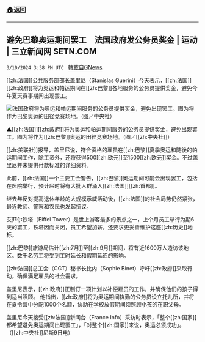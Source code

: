 ###  [:house:返回](README.md)
---


## 避免巴黎奥运期间罢工　法国政府发公务员奖金 | 运动 | 三立新闻网  SETN.COM
`3/10/2024 3:38 PM UTC ` [轉載自GNews](https://gnews.org/articles/2382079)

[[zh:法国]]公共服务部部长盖里尼（Stanislas Guerini）今天表示，[[zh:法国]][[zh:政府]]将为奥运和帕运期间在[[zh:巴黎]]各地服务的公务员提供奖金，避免今年夏天赛事期间出现罢工。

![法国政府将为奥运和帕运期间服务的公务员提供奖金，避免出现罢工。图为将作为巴黎奥运的田径竞赛场地。(图／中央社）](https://attach.setn.com/newsimages/2024/03/10/4562857-PH.jpg "法国政府将为奥运和帕运期间服务的公务员提供奖金，避免出现罢工。图为将作为巴黎奥运的田径竞赛场地。(图／中央社）")

▲[[zh:法国]][[zh:政府]]将为奥运和帕运期间服务的公务员提供奖金，避免出现罢工。图为将作为[[zh:巴黎]]奥运的田径竞赛场地。(图／[[zh:中央社]]）

[[zh:美联社]]报导，盖里尼说，符合资格的雇员在[[zh:巴黎]]夏季奥运和随後的帕运期间工作，除工资外，还将获得500[[zh:欧元]]至1500[[zh:欧元]]奖金。不过盖里尼并未提供付款标准的详细资料。

此前，[[zh:法国]]一个主要工会警告，[[zh:巴黎]]奥运期间可能会出现罢工，包括在医院举行，预计届时将有大批人群涌入[[zh:法国]][[zh:首都]]。

继去年反对提高退休年龄的大规模示威活动後，[[zh:法国]]的社会局势仍然紧张，最近教师、警察和农民也发起抗议。

艾菲尔铁塔（Eiffel Tower）是世上游客最多的景点之一，上个月员工举行为期6天的罢工，铁塔因而关闭，员工希望加薪，还要求更妥善维护这座[[zh:历史]]地标。

[[zh:巴黎]]旅游局估计[[zh:7月]]至[[zh:9月]]期间，将有近1600万人造访该地区。数千名劳工将受到工时延长和假期延迟的影响。

[[zh:法国]]总工会（CGT）秘书长比内（Sophie Binet）呼吁[[zh:政府]]采取行动，确保满足雇员的社会需求。

盖里尼表示，[[zh:政府]]正制订一项计划以补偿雇员的工作，并确保他们的孩子得到适当照顾。 他指出，[[zh:政府]]将为奥运期间执勤的公务员设立托儿所，并将在夏令营中分配1000个名额，协助在学校放假期间须照顾小孩的在职父母。

盖里尼今天接受[[zh:法国]]新闻台（France Info）采访时表示，「整个[[zh:国家]]都希望避免奥运期间出现罢工」，「对整个[[zh:国家]]来说，奥运必须成功」。（[[zh:中央社]]尼斯9日电）
